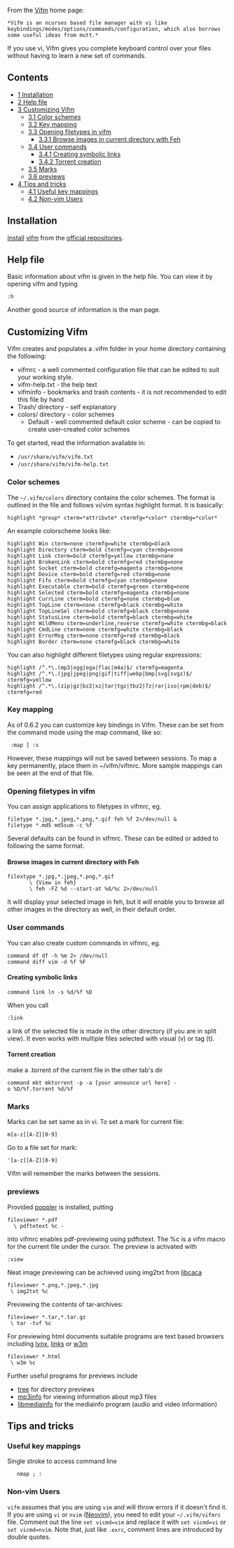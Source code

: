 From the [Vifm](http://vifm.info/) home page:

	*Vifm is an ncurses based file manager with vi like keybindings/modes/options/commands/configuration, which also borrows some useful ideas from mutt.*

If you use vi, Vifm gives you complete keyboard control over your files without having to learn a new set of commands.

## Contents

*   [1 Installation](#Installation)
*   [2 Help file](#Help_file)
*   [3 Customizing Vifm](#Customizing_Vifm)
    *   [3.1 Color schemes](#Color_schemes)
    *   [3.2 Key mapping](#Key_mapping)
    *   [3.3 Opening filetypes in vifm](#Opening_filetypes_in_vifm)
        *   [3.3.1 Browse images in current directory with Feh](#Browse_images_in_current_directory_with_Feh)
    *   [3.4 User commands](#User_commands)
        *   [3.4.1 Creating symbolic links](#Creating_symbolic_links)
        *   [3.4.2 Torrent creation](#Torrent_creation)
    *   [3.5 Marks](#Marks)
    *   [3.6 previews](#previews)
*   [4 Tips and tricks](#Tips_and_tricks)
    *   [4.1 Useful key mappings](#Useful_key_mappings)
    *   [4.2 Non-vim Users](#Non-vim_Users)

## Installation

[Install](/index.php/Install "Install") [vifm](https://www.archlinux.org/packages/?name=vifm) from the [official repositories](/index.php/Official_repositories "Official repositories").

## Help file

Basic information about vifm is given in the help file. You can view it by opening vifm and typing

```
:h

```

Another good source of information is the man page.

## Customizing Vifm

Vifm creates and populates a .vifm folder in your home directory containing the following:

*   vifmrc - a well commented configuration file that can be edited to suit your working style.
*   vifm-help.txt - the help text
*   vifminfo - bookmarks and trash contents - it is not recommended to edit this file by hand
*   Trash/ directory - self explanatory
*   colors/ directory - color schemes
    *   Default - well commented default color scheme - can be copied to create user-created color schemes

To get started, read the information avaliable in:

*   `/usr/share/vifm/vifm.txt`
*   `/usr/share/vifm/vifm-help.txt`

### Color schemes

The `~/.vifm/colors` directory contains the color schemes. The format is outlined in the file and follows vi/vim syntax highlight format. It is basically:

```
highlight *group* cterm=*attribute* ctermfg=*color* ctermbg=*color*

```

An example colorscheme looks like:

```
highlight Win cterm=none ctermfg=white ctermbg=black
highlight Directory cterm=bold ctermfg=cyan ctermbg=none
highlight Link cterm=bold ctermfg=yellow ctermbg=none
highlight BrokenLink cterm=bold ctermfg=red ctermbg=none
highlight Socket cterm=bold ctermfg=magenta ctermbg=none
highlight Device cterm=bold ctermfg=red ctermbg=none
highlight Fifo cterm=bold ctermfg=cyan ctermbg=none
highlight Executable cterm=bold ctermfg=green ctermbg=none
highlight Selected cterm=bold ctermfg=magenta ctermbg=none
highlight CurrLine cterm=bold ctermfg=none ctermbg=blue
highlight TopLine cterm=none ctermfg=black ctermbg=white
highlight TopLineSel cterm=bold ctermfg=black ctermbg=none
highlight StatusLine cterm=bold ctermfg=black ctermbg=white
highlight WildMenu cterm=underline,reverse ctermfg=white ctermbg=black
highlight CmdLine cterm=none ctermfg=white ctermbg=black
highlight ErrorMsg cterm=none ctermfg=red ctermbg=black
highlight Border cterm=none ctermfg=black ctermbg=white

```

You can also highlight different filetypes using regular expressions:

```
highlight /^.*\.(mp3|ogg|oga|flac|m4a)$/ ctermfg=magenta
highlight /^.*\.(jpg|jpeg|png|gif|tiff|webp|bmp|svg|svgz)$/ ctermfg=yellow
highlight /^.*\.(zip|gz|bz2|xz|tar|tgz|tbz2|7z|rar|iso|rpm|deb)$/ ctermfg=red

```

### Key mapping

As of 0.6.2 you can customize key bindings in Vifm. These can be set from the command mode using the map command, like so:

```
 :map ] :s

```

However, these mappings will not be saved between sessions. To map a key permanently, place them in ~/vifm/vifmrc. More sample mappings can be seen at the end of that file.

### Opening filetypes in vifm

You can assign applications to filetypes in vifmrc, eg.

```
filetype *.jpg,*.jpeg,*.png,*.gif feh %f 2>/dev/null &
filetype *.md5 md5sum -c %f

```

Several defaults can be found in vifmrc. These can be edited or added to following the same format.

#### Browse images in current directory with Feh

```
filextype *.jpg,*.jpeg,*.png,*.gif
       \ {View in feh}
       \ feh -FZ %d --start-at %d/%c 2>/dev/null

```

It will display your selected image in feh, but it will enable you to browse all other images in the directory as well, in their default order.

### User commands

You can also create custom commands in vifmrc, eg.

```
command df df -h %m 2> /dev/null
command diff vim -d %f %F

```

#### Creating symbolic links

```
command link ln -s %d/%f %D

```

When you call

```
:link

```

a link of the selected file is made in the other directory (if you are in split view). It even works with multiple files selected with visual (v) or tag (t).

#### Torrent creation

make a .torrent of the current file in the other tab's dir

```
command mkt mktorrent -p -a [your announce url here] -o %D/%f.torrent %d/%f

```

### Marks

Marks can be set same as in vi. To set a mark for current file:

```
m[a-z][A-Z][0-9]

```

Go to a file set for mark:

```
'[a-z][A-Z][0-9]

```

Vifm will remember the marks between the sessions.

### previews

Provided [poppler](https://www.archlinux.org/packages/?name=poppler) is installed, putting

```
fileviewer *.pdf
  \ pdftotext %c -

```

into vifmrc enables pdf-previewing using pdftotext. The %c is a vifm macro for the current file under the cursor. The preview is activated with

```
:view

```

Neat image previewing can be achieved using img2txt from [libcaca](https://www.archlinux.org/packages/?name=libcaca)

```
fileviewer *.png,*.jpeg,*.jpg
 \ img2txt %c 

```

Previewing the contents of tar-archives:

```
fileviewer *.tar,*.tar.gz
 \ tar -tvf %c

```

For previewing html documents suitable programs are text based browsers including [lynx](https://www.archlinux.org/packages/?name=lynx), [links](https://www.archlinux.org/packages/?name=links) or [w3m](https://www.archlinux.org/packages/?name=w3m)

```
fileviewer *.html
 \ w3m %c

```

Further useful programs for previews include

*   [tree](https://www.archlinux.org/packages/?name=tree) for directory previews
*   [mp3info](https://www.archlinux.org/packages/?name=mp3info) for viewing information about mp3 files
*   [libmediainfo](https://www.archlinux.org/packages/?name=libmediainfo) for the mediainfo program (audio and video information)

## Tips and tricks

### Useful key mappings

Single stroke to access command line

```
   nmap ; :

```

### Non-vim Users

`vifm` assumes that you are using `vim` and will throw errors if it doesn't find it. If you are using `vi` or `nvim` ([Neovim](/index.php/Neovim "Neovim")), you need to edit your `~/.vifm/vifmrc` file. Comment out the line `set vicmd=vim` and replace it with `set vicmd=vi` or `set vicmd=nvim`. Note that, just like `.exrc`, comment lines are introduced by double quotes.